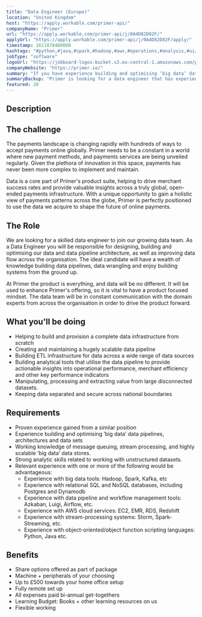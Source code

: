 ```yaml
---
title: "Data Engineer (Europe)"
location: "United Kingdom"
host: "https://apply.workable.com/primer-api/"
companyName: "Primer"
url: "https://apply.workable.com/primer-api/j/0A4D82D82F/"
applyUrl: "https://apply.workable.com/primer-api/j/0A4D82D82F/apply/"
timestamp: 1611878400000
hashtags: "#python,#java,#spark,#hadoop,#aws,#operations,#analysis,#ui/ux,#management,#postgresql"
jobType: "software"
logoUrl: "https://jobboard-logos-bucket.s3.eu-central-1.amazonaws.com/primer"
companyWebsite: "https://primer.io/"
summary: "If you have experience building and optimising ‘big data’ data pipelines, architectures and data sets, Primer is looking for someone with your skillset."
summaryBackup: "Primer is looking for a data engineer that has experience in: #python, #java, #spark."
featured: 20
---
```


## Description

## The challenge

The payments landscape is changing rapidly with hundreds of ways to accept payments online globally. Primer needs to be a constant in a world where new payment methods, and payments services are being unveiled regularly. Given the plethora of innovation in this space, payments has never been more complex to implement and maintain.

Data is a core part of Primer's product suite, helping to drive merchant success rates and provide valuable insights across a truly global, open-ended payments infrastructure. With a unique opportunity to gain a holistic view of payments patterns across the globe, Primer is perfectly positioned to use the data we acquire to shape the future of online payments.

## The Role

We are looking for a skilled data engineer to join our growing data team. As a Data Engineer you will be responsible for designing, building and optimising our data and data pipeline architecture, as well as improving data flow across the organisation. The ideal candidate will have a wealth of knowledge building data pipelines, data wrangling and enjoy building systems from the ground up.

At Primer the product is everything, and data will be no different. It will be used to enhance Primer's offering, so it is vital to have a product focused mindset. The data team will be in constant communication with the domain experts from across the organisation in order to drive the product forward.

## What you'll be doing

*   Helping to build and provision a complete data infrastructure from scratch
*   Creating and maintaining a hugely scalable data pipeline
*   Building ETL infrastructure for data across a wide range of data sources
*   Building analytical tools that utilise the data pipeline to provide actionable insights into operational performance, merchant efficiency and other key performance indicators
*   Manipulating, processing and extracting value from large disconnected datasets.
*   Keeping data separated and secure across national boundaries

## Requirements

*   Proven experience gained from a similar position
*   Experience building and optimising ‘big data’ data pipelines, architectures and data sets
*   Working knowledge of message queuing, stream processing, and highly scalable ‘big data’ data stores.
*   Strong analytic skills related to working with unstructured datasets.
*   Relevant experience with one or more of the following would be advantageous:
    *   Experience with big data tools: Hadoop, Spark, Kafka, etc
    *   Experience with relational SQL and NoSQL databases, including Postgres and Dynamodb
    *   Experience with data pipeline and workflow management tools: Azkaban, Luigi, Airflow, etc.
    *   Experience with AWS cloud services: EC2, EMR, RDS, Redshift
    *   Experience with stream-processing systems: Storm, Spark-Streaming, etc.
    *   Experience with object-oriented/object function scripting languages: Python, Java etc.

## Benefits

*   Share options offered as part of package
*   Machine + peripherals of your choosing
*   Up to £500 towards your home office setup
*   Fully remote set up
*   All expenses paid bi-annual get-togethers
*   Learning Budget: Books + other learning resources on us
*   Flexible working
